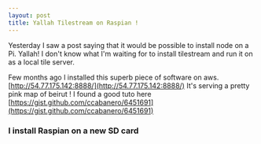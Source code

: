 ```yaml
---
layout: post
title: Yallah Tilestream on Raspian !
---
```


Yesterday I saw a post saying that it would be possible to install node on a Pi. Yallah! I don't know what I'm waiting for to install tilestream and run it on as a local tile server.

Few months ago I installed this superb piece of software on aws. [http://54.77.175.142:8888/](http://54.77.175.142:8888/) It's serving a pretty pink map of beirut !
I found a good tuto here [https://gist.github.com/ccabanero/6451691](https://gist.github.com/ccabanero/6451691)

### I install Raspian on a new SD card
